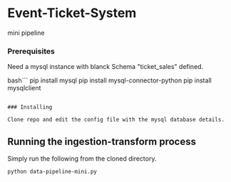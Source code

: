 # Event-Ticket-System

mini pipeline

### Prerequisites

Need a mysql instance with blanck Schema "ticket_sales" defined.

bash```
pip install mysql
pip install mysql-connector-python
pip install mysqlclient
```

### Installing

Clone repo and edit the config file with the mysql database details.
```

## Running the ingestion-transform process

Simply run the following from the cloned directory.

```
python data-pipeline-mini.py
```


